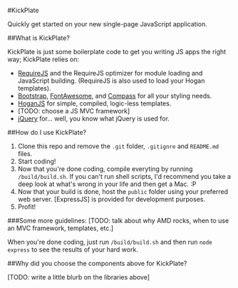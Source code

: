 #KickPlate

Quickly get started on your new single-page JavaScript application.

##What is KickPlate?

KickPlate is just some boilerplate code to get you writing JS apps the right way; KickPlate relies on:

* [RequireJS](http://requirejs.org/) and the RequireJS optimizer for module loading and JavaScript building.
  (RequireJS is also used to load your Hogan templates).   
* [Bootstrap](http://twitter.github.com/bootstrap/), [FontAwesome](http://fortawesome.github.com/Font-Awesome/), 
  and [Compass](http://compass-style.org/) for all your styling needs.
* [HoganJS](http://twitter.github.com/hogan.js/) for simple, compiled, logic-less templates.
* [TODO: choose a JS MVC framework]
* [jQuery](http://jquery.com/) for... well, you know what jQuery is used for.

##How do I use KickPlate?

1. Clone this repo and remove the `.git` folder, `.gitignre` and `README.md` files.
2. Start coding!
3. Now that you're done coding, compile everyting by running `/build/build.sh`. If you can't run shell scripts, I'd recommend
you take a deep look at what's wrong in your life and then get a Mac. :P
4. Now that your build is done, host the `public` folder using your preferred web server.
[ExpressJS] is provided for development purposes.
5. Profit!

###Some more guidelines:
[TODO: talk about why AMD rocks, when to use an MVC framework, templates, etc.]

When you're done coding, just run `/build/build.sh` and then run `node express` to see the results of your hard work.

##Why did you choose the components above for KickPlate?

[TODO: write a little blurb on the libraries above]
